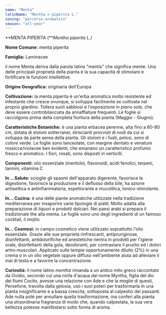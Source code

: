```yaml
---
name: "Menta"
latinName: "Mentha × piperita L."
zoning: "percorso-aromatico"
season: "all-year"
---
```


**MENTA PIPERITA (***Mentha piperita L.)*

**Nome Comune:** menta piperita

**Famiglia:** Laminacee

il nome Menta deriva dalla parola latina "mentis" che significa mente.
Una delle principali proprietà della pianta è la sua capacità di
stimolare e fortificare le funzioni intellettive.

**Origine Geografica:** originaria dell'Europa

**Coltivazione:** la menta piperita è un'erba
aromatica molto resistente ed infestante che cresce ovunque, si
sviluppa facilmente se coltivata nel proprio giardino. Tollera
suoli sabbiosi e l\'esposizione in pieno sole, che deve essere
controbilanciata da annaffiature frequenti. Le foglie si raccolgono
prima della completa fioritura della pianta (Maggio - Giugno).

**Caratteristiche Botaniche:** è una pianta erbacea
perenne, alta fino a 60-80 cm, dotata di stoloni sotterranei,
striscianti provvisti di nodi da cui si sviluppa da parte aerea della
pianta. Gli stoloni e i fusti, pelosi, sono di colore verde. Le foglie
sono lanceolate, con margine dentato e venature rossicce/violacee ben
evidenti, che emanano un caratteristico profumo fresco e aromatico. I
fiori, rosati, sono disposti in verticilli.

**Componenti:** olio essenziale (mentolo), flavonoidi,
acidi fenolici, terpeni, tannini, vitamina C

**In \...Salute:** scioglie gli spasmi dell'apparato
digerente, favorisce la digestione, favorisce la produzione e il
deflusso della bile, ha azione antisettica e antinfiammatoria,
espettorante e mucolitica, tonico-stimolante.

**In... Cucina:** è una delle piante aromatiche
utilizzate nella tradizione mediterranea per insaporire varie tipologie
di piatti. Molto adatta alla preparazione di liquori e prodotti
dolciari. Nei paesi arabi si prepara il tradizionale the alla menta. Le
foglie sono uno degli ingredienti di un famoso cocktail, il
mojito.

**In... Cosmesi:** in campo cosmetico viene utilizzato
soprattutto l'olio essenziale. Grazie alle sue proprietà rinfrescanti,
antipruriginose, disinfettanti, antidolorifiche ed anestetiche rientra
in prodotti per l'igiene orale, disinfettanti della gola, deodoranti,
per contrastare il prurito ed i dolori artro-muscolari. Applicato sulle
tempie opportunamente diluito (2%) in una crema o in un olio vegetale
oppure diffuso nell'ambiente aiuta ad alleviare il mal di testa e a
favorire la concentrazione.

**Curiosità:** il nome latino *mentha* rimanda a un antico
mito greco raccontato da Ovidio, secondo cui una ninfa d'acqua dal nome
Myntha, figlia del dio dei fiumi Cocito, avesse una relazione con Ade e
che la moglie di questi, Persefone, travolta dalla gelosia, usò i suoi
poteri per trasformarla in una pianta insignificante e a bassa crescita,
sottoposta al calpestio dei passanti. Ade nulla poté per annullare
quella trasformazione, ma conferì alla pianta una straordinaria
fragranza di modo che, quando calpestata, la sua vera bellezza potesse
manifestarsi sotto forma di aroma.
